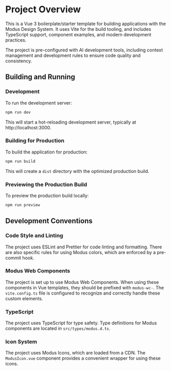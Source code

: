 # Project Overview

This is a Vue 3 boilerplate/starter template for building applications with the Modus Design System. It uses Vite for the build tooling, and includes TypeScript support, component examples, and modern development practices.

The project is pre-configured with AI development tools, including context management and development rules to ensure code quality and consistency.

## Building and Running

### Development

To run the development server:

```bash
npm run dev
```

This will start a hot-reloading development server, typically at http://localhost:3000.

### Building for Production

To build the application for production:

```bash
npm run build
```

This will create a `dist` directory with the optimized production build.

### Previewing the Production Build

To preview the production build locally:

```bash
npm run preview
```

## Development Conventions

### Code Style and Linting

The project uses ESLint and Prettier for code linting and formatting. There are also specific rules for using Modus colors, which are enforced by a pre-commit hook.

### Modus Web Components

The project is set up to use Modus Web Components. When using these components in Vue templates, they should be prefixed with `modus-wc-`. The `vite.config.ts` file is configured to recognize and correctly handle these custom elements.

### TypeScript

The project uses TypeScript for type safety. Type definitions for Modus components are located in `src/types/modus.d.ts`.

### Icon System

The project uses Modus Icons, which are loaded from a CDN. The `ModusIcon.vue` component provides a convenient wrapper for using these icons.
